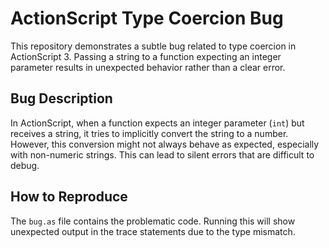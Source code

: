 # ActionScript Type Coercion Bug

This repository demonstrates a subtle bug related to type coercion in ActionScript 3.  Passing a string to a function expecting an integer parameter results in unexpected behavior rather than a clear error.

## Bug Description
In ActionScript, when a function expects an integer parameter (`int`) but receives a string, it tries to implicitly convert the string to a number. However, this conversion might not always behave as expected, especially with non-numeric strings. This can lead to silent errors that are difficult to debug.

## How to Reproduce
The `bug.as` file contains the problematic code.  Running this will show unexpected output in the trace statements due to the type mismatch.